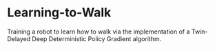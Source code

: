 # Learning-to-Walk
Training a robot to learn how to walk via the implementation of a Twin-Delayed Deep Deterministic Policy Gradient algorithm.
